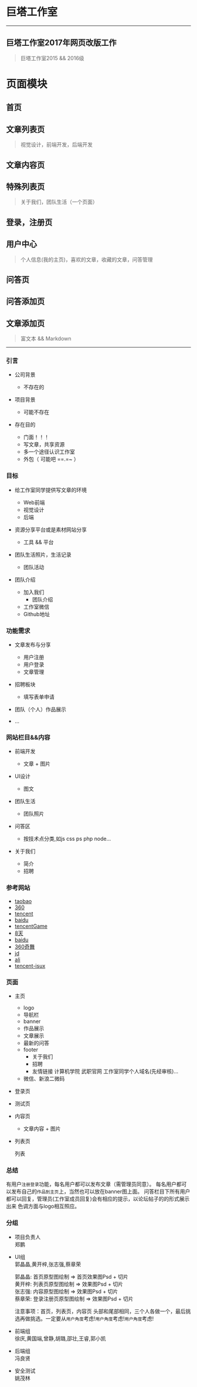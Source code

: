 
# 巨塔工作室

---


## 巨塔工作室2017年网页改版工作

> 巨塔工作室2015 && 2016级


# 页面模块

## 首页

## 文章列表页
> 视觉设计，前端开发，后端开发

## 文章内容页

## 特殊列表页
> 关于我们，团队生活（一个页面）

## 登录，注册页

## 用户中心
> 个人信息(我的主页)，喜欢的文章，收藏的文章，问答管理


## 问答页


## 问答添加页


## 文章添加页
> 富文本 && Markdown


---




### 引言

- 公司背景
  - 不存在的

- 项目背景
  - 可能不存在

- 存在目的
  - 门面！！！
  - 写文章，共享资源
  - 多一个途径认识工作室
  - 外包（ 可能吧 ==.=~ ）
 

### 目标

- 给工作室同学提供写文章的环境
  - Web前端
  - 视觉设计
  - 后端

- 资源分享平台或是素材网站分享
  - 工具 && 平台

- 团队生活照片，生活记录
  - 团队活动

- 团队介绍
  - 加入我们
	- 团队介绍
  - 工作室微信
  - Github地址

### 功能需求

- 文章发布与分享
  - 用户注册
  - 用户登录
  - 文章管理

- 招聘板块
  - 填写表单申请

- 团队（个人）作品展示

- …
 

### 网站栏目&&内容

- 前端开发
  - 文章  +  图片

- UI设计
  -	图文

- 团队生活
  - 团队照片

- 问答区
  - 按技术点分类,如js css ps php node...

- 关于我们
  - 简介
  - 招聘

### 参考网站

- [taobao][1]
- [360][2]
- [tencent][3]
- [baidu][4]
- [tencentGame][5]
- [8天][6]
- [baidu][7]
- [360奇舞][8]
- [jd][9]
- [ali][10]
- [tencent-isux][11]

[1]: http://taobaofed.org
[2]: http://uxc.360.cn
[3]: http://cdc.tencent.com
[4]: http://mux.baidu.com
[5]: http://tgideas.qq.com
[6]: http://ued.8dol.com
[7]: http://fex.baidu.com
[8]: https://75team.com
[9]: https://jdc.jd.com/team
[10]: http://www.alloyteam.com
[11]: https://isux.tencent.com

### 页面

- 主页
  - logo
  - 导航栏
  - banner
  - 作品展示
  - 文章展示
  - 最新的问答
  - footer
    - 关于我们
    - 招聘
    - 友情链接
      计算机学院
      武职官网
      工作室同学个人域名(先经审核)...
  - 微信、新浪二微码


- 登录页

- 测试页

- 内容页
  - 文章内容 + 图片

- 列表页

  列表

### 总结

  有用户`注册登录`功能，每名用户都可以发布文章（需管理员同意）。
  每名用户都可以发布自己的`作品到主页`上，当然也可以放在banner图上面。
  问答栏目下所有用户都可以回复，管理员(工作室成员回复)会有相应的提示，以论坛帖子的的形式展示出来
  色调方面与logo相互照应。

### 分组

- 项目负责人
  <br />
  郑鹏

- UI组
  <br />
  郭晶晶,黄开梓,张志强,蔡章荣

  郭晶晶: 首页原型图绘制 => 首页效果图Psd + 切片
  <br />
  黄开梓: 列表页原型图绘制 => 效果图Psd + 切片
  <br />
  张志强: 内容原型图绘制 => 效果图Psd + 切片
  <br />
  蔡章荣: 登录注册页原型图绘制 => 效果图Psd + 切片

  注意事项：首页，列表页，内容页 头部和尾部相同，三个人各做一个，最后挑选再做挑选。一定要从`用户角度`考虑!`用户角度`考虑!`用户角度`考虑!

- 前端组
  <br />
  徐庆,黄国端,曾静,胡璐,邵壮,王睿,郭小凯


  
- 后端组
  <br />
  冯良贤

- 安全测试
  <br />
  姚茂林
